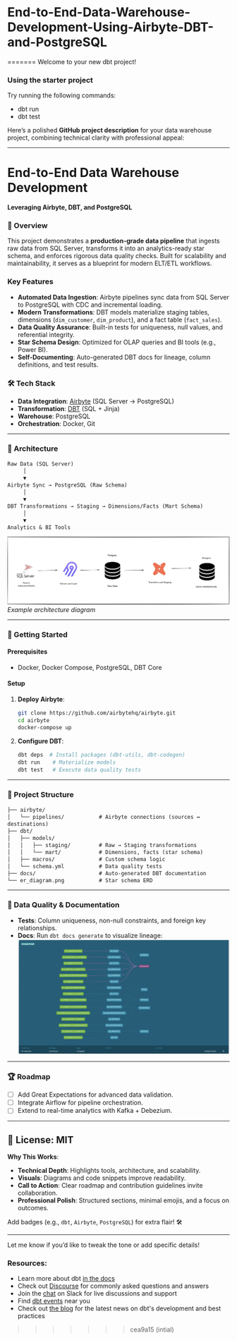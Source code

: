 # End-to-End-Data-Warehouse-Development-Using-Airbyte-DBT-and-PostgreSQL
=======
Welcome to your new dbt project!

### Using the starter project

Try running the following commands:
- dbt run
- dbt test

Here’s a polished **GitHub project description** for your data warehouse project, combining technical clarity with professional appeal:

---

# End-to-End Data Warehouse Development  
**Leveraging Airbyte, DBT, and PostgreSQL**  

### 🚀 Overview  
This project demonstrates a **production-grade data pipeline** that ingests raw data from SQL Server, transforms it into an analytics-ready star schema, and enforces rigorous data quality checks. Built for scalability and maintainability, it serves as a blueprint for modern ELT/ETL workflows.  

###  Key Features  
- **Automated Data Ingestion**: Airbyte pipelines sync data from SQL Server to PostgreSQL with CDC and incremental loading.  
- **Modern Transformations**: DBT models materialize staging tables, dimensions (`dim_customer`, `dim_product`), and a fact table (`fact_sales`).  
- **Data Quality Assurance**: Built-in tests for uniqueness, null values, and referential integrity.  
- **Star Schema Design**: Optimized for OLAP queries and BI tools (e.g., Power BI).  
- **Self-Documenting**: Auto-generated DBT docs for lineage, column definitions, and test results.  

### 🛠️ Tech Stack  
- **Data Integration**: [Airbyte](https://airbyte.com/) (SQL Server → PostgreSQL)  
- **Transformation**: [DBT](https://www.getdbt.com/) (SQL + Jinja)  
- **Warehouse**: PostgreSQL  
- **Orchestration**: Docker, Git  

---

### 📂 Architecture  
```  
Raw Data (SQL Server)  
     │  
     ▼  
Airbyte Sync → PostgreSQL (Raw Schema)  
     │  
     ▼  
DBT Transformations → Staging → Dimensions/Facts (Mart Schema)  
     │  
     ▼  
Analytics & BI Tools  
```  

![Architecture Diagram](https://github.com/EssamHisham/End-to-End-Data-Warehouse-Development-Using-Airbyte-DBT-and-PostgreSQL/blob/main/DataFlow%20Diagram.png?raw=true) *Example architecture diagram*  

---

### 🚦 Getting Started  
#### Prerequisites  
- Docker, Docker Compose, PostgreSQL, DBT Core  

#### Setup  
1. **Deploy Airbyte**:  
   ```bash  
   git clone https://github.com/airbytehq/airbyte.git  
   cd airbyte  
   docker-compose up  
   ```  
2. **Configure DBT**:  
   ```bash  
   dbt deps  # Install packages (dbt-utils, dbt-codegen)  
   dbt run    # Materialize models  
   dbt test   # Execute data quality tests  
   ```  

---

### 📂 Project Structure  
```  
├── airbyte/  
│   └── pipelines/           # Airbyte connections (sources ↔ destinations)  
├── dbt/  
│   ├── models/  
│   │   ├── staging/         # Raw → Staging transformations  
│   │   └── mart/            # Dimensions, facts (star schema)  
│   ├── macros/              # Custom schema logic  
│   └── schema.yml           # Data quality tests  
├── docs/                    # Auto-generated DBT documentation  
└── er_diagram.png           # Star schema ERD  
```  

---

### 🌟 Data Quality & Documentation  
- **Tests**: Column uniqueness, non-null constraints, and foreign key relationships.  
- **Docs**: Run `dbt docs generate` to visualize lineage:  
  ![DBT Lineage](https://github.com/EssamHisham/End-to-End-Data-Warehouse-Development-Using-Airbyte-DBT-and-PostgreSQL/blob/main/dl.png?raw=true)  

---

### 🏆 Roadmap  
- [ ] Add Great Expectations for advanced data validation.  
- [ ] Integrate Airflow for pipeline orchestration.  
- [ ] Extend to real-time analytics with Kafka + Debezium.  

---

📜 **License**: MIT  
---

**Why This Works**:  
- **Technical Depth**: Highlights tools, architecture, and scalability.  
- **Visuals**: Diagrams and code snippets improve readability.  
- **Call to Action**: Clear roadmap and contribution guidelines invite collaboration.  
- **Professional Polish**: Structured sections, minimal emojis, and a focus on outcomes.  

Add badges (e.g., `dbt`, `Airbyte`, `PostgreSQL`) for extra flair! 🛠️  

--- 

Let me know if you’d like to tweak the tone or add specific details!

### Resources:
- Learn more about dbt [in the docs](https://docs.getdbt.com/docs/introduction)
- Check out [Discourse](https://discourse.getdbt.com/) for commonly asked questions and answers
- Join the [chat](https://community.getdbt.com/) on Slack for live discussions and support
- Find [dbt events](https://events.getdbt.com) near you
- Check out [the blog](https://blog.getdbt.com/) for the latest news on dbt's development and best practices
>>>>>>> cea9a15 (intial)
